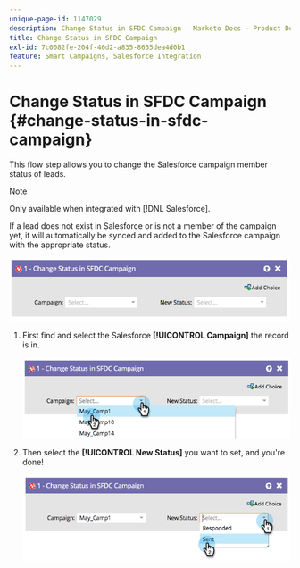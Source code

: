 ```yaml
---
unique-page-id: 1147029
description: Change Status in SFDC Campaign - Marketo Docs - Product Documentation
title: Change Status in SFDC Campaign
exl-id: 7c0082fe-204f-46d2-a835-8655dea4d0b1
feature: Smart Campaigns, Salesforce Integration
---
```

# Change Status in SFDC Campaign {#change-status-in-sfdc-campaign}

This flow step allows you to change the Salesforce campaign member status of leads.

>[!NOTE]
>
>Only available when integrated with [!DNL Salesforce].

If a lead does not exist in Salesforce or is not a member of the campaign yet, it will automatically be synced and added to the Salesforce campaign with the appropriate status.

![](assets/change-status-in-sfdc-campaign-1.png)

1. First find and select the Salesforce **[!UICONTROL Campaign]** the record is in.

   ![](assets/change-status-in-sfdc-campaign-2.png)

1. Then select the **[!UICONTROL New Status]** you want to set, and you're done!

   ![](assets/change-status-in-sfdc-campaign-3.png)
